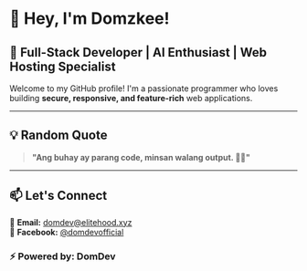 # 👋 Hey, I'm Domzkee!  
## 🚀 Full-Stack Developer | AI Enthusiast | Web Hosting Specialist  

Welcome to my GitHub profile! I'm a passionate programmer who loves building **secure, responsive, and feature-rich** web applications.  

---

## 💡 Random Quote  
> **"Ang buhay ay parang code, minsan walang output. 🤷‍♂️"**


---

## 📫 Let's Connect  
📧 **Email:** domdev@elitehood.xyz  
📒 **Facebook:** [@domdevofficial](https://facebook.com/domdevofficial)  

### ⚡ Powered by: DomDev

